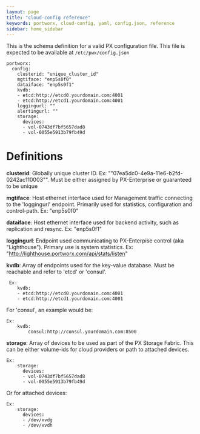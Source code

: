 ```yaml
---
layout: page
title: "cloud-config reference"
keywords: portworx, cloud-config, yaml, config.json, reference
sidebar: home_sidebar
---
```


This is the schema definition for a valid PX configuration file.  This file is expected to be available at `/etc/pwx/config.json`

```
portworx:
  config:
    clusterid: "unique_cluster_id"
    mgtiface: "enp5s0f0"
    dataiface: "enp5s0f1"
    kvdb:
    - etcd:http://etcd0.yourdomain.com:4001
    - etcd:http://etcd1.yourdomain.com:4001
    loggingurl: ""
    alertingurl: ""
    storage:
      devices:
      - vol-0743df7bf5657dad8
      - vol-0055e5913b79fb49d
```

# Definitions

**clusterid**:   Globally unique cluster ID.  Ex: ""07ea5dc0-4e9a-11e6-b2fd-0242ac110003"".   Must be either assigned by PX-Enterprise or guaranteed to be unique

**mgtiface**:   Host ethernet interface used for Management traffic connecting to the 'loggingurl' endpoint.  Primarily used for statistics, configuration and control-path.   Ex: "enp5s0f0"

**dataiface**:  Host ethernet interface used for backend activity, such as replication and resync.  Ex: "enp5s0f1"

**loggingurl**: Endpoint used communicating to PX-Enterpise control (aka "Lighthouse").  Primary use is system statistics.   Ex:  "http://lighthouse.portworx.com/api/stats/listen"

**kvdb**:  Array of endpoints used for the key-value database.  Must be reachable and refer to 'etcd' or 'consul'.   

```
 Ex:  
    kvdb: 
    - etcd:http://etcd0.yourdomain.com:4001
    - etcd:http://etcd1.yourdomain.com:4001
```

For 'consul', an example would be:

```
Ex:
    kvdb:
        consul:http://consul.yourdomain.com:8500
```

**storage**:   Array of devices to be used as part of the PX Storage Fabric. This can be either volume-ids for cloud providers or path to attached devices. 

```
Ex:
    storage:
      devices:
      - vol-0743df7bf5657dad8
      - vol-0055e5913b79fb49d
```

Or for attached devices:

```
Ex:
    storage:
      devices:
      - /dev/xvdg
      - /dev/xvdh
```

